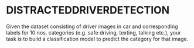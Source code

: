 # DISTRACTEDDRIVERDETECTION
Given the dataset consisting of driver images in car and corresponding labels for 10 nos. categories (e.g. safe driving, texting, talking etc.), your task is to build a classification model to predict the category for that image.
